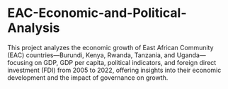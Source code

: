 # EAC-Economic-and-Political-Analysis
This project analyzes the economic growth of East African Community (EAC) countries—Burundi, Kenya, Rwanda, Tanzania, and Uganda—focusing on GDP, GDP per capita, political indicators, and foreign direct investment (FDI) from 2005 to 2022, offering insights into their economic development and the impact of governance on growth.
